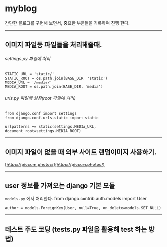 # myblog
간단한 블로그를 구현해 보면서, 중요한 부분들을 기록하며 진행 한다.

***

## 이미지 파일등 파일들을 처리해줄때.
###### settings.py 파일에 처리

    STATIC_URL = 'static/'
    STATIC_ROOT = os.path.join(BASE_DIR, 'static')
    MEDIA_URL = '/media/'
    MEDIA_ROOT = os.path.join(BASE_DIR, 'media')

###### urls.py 파일에 설정(root 파일에 처리)

    from django.conf import settings
    from django.conf.urls.static import static

    urlpatterns += static(settings.MEDIA_URL, document_root=settings.MEDIA_ROOT)

***


## 이미지 파일이 없을 때 외부 사이트 랜덤이미지 사용하기.

[https://picsum.photos/](https://picsum.photos/)


***

## user 정보를 가져오는 django 기본 모듈
`models.py` 에서 처리한다.
    from django.contrib.auth.models import User

    author = models.ForeignKey(User, null=True, on_delete=models.SET_NULL)


***

## 테스트 주도 코딩 (tests.py 파일을 활용해 test 하는 방법)

